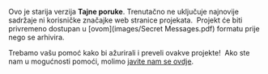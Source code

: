 Ovo je starija verzija **Tajne poruke**. Trenutačno ne uključuje najnovije sadržaje ni korisničke značajke web stranice projekata.  Projekt će biti privremeno dostupan u [ovom](images/Secret Messages.pdf) formatu prije nego se arhivira. 

Trebamo vašu pomoć kako bi ažurirali i preveli ovakve projekte!  Ako ste nam u mogućnosti pomoći, molimo [javite nam se ovdje](https://rpf.io/translators).
